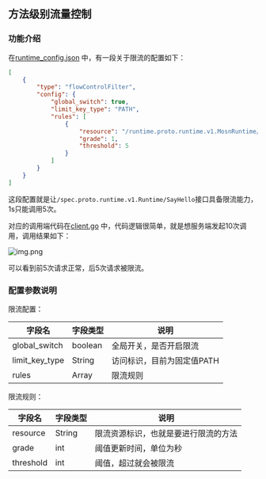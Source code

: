 ## 方法级别流量控制

### 功能介绍

在[runtime_config.json](https://github.com/mosn/layotto/blob/main/configs/runtime_config.json) 中，有一段关于限流的配置如下：

```json
[
    {
        "type": "flowControlFilter",
        "config": {
            "global_switch": true,
            "limit_key_type": "PATH",
            "rules": [
                {
                    "resource": "/runtime.proto.runtime.v1.MosnRuntime/SayHello",
                    "grade": 1,
                    "threshold": 5
                }
            ]
        }
    }
]
```

这段配置就是让`/spec.proto.runtime.v1.Runtime/SayHello`接口具备限流能力，1s只能调用5次。

对应的调用端代码在[client.go](https://github.com/mosn/layotto/blob/main/demo/flowcontrol/client.go) 中，代码逻辑很简单，就是想服务端发起10次调用，调用结果如下：

![img.png](../../../img/flow_control.png)

可以看到前5次请求正常，后5次请求被限流。

### 配置参数说明

限流配置：

| 字段名 | 字段类型 | 说明 |
|  ----  | ----  | ---- |
| global_switch  | boolean | 全局开关，是否开启限流 |
| limit_key_type  | String | 访问标识，目前为固定值PATH |
| rules  | Array | 限流规则 |

限流规则：

| 字段名 | 字段类型 | 说明 |
|  ----  | ----  | ---- |
| resource  | String | 限流资源标识，也就是要进行限流的方法 |
| grade  | int | 阈值更新时间，单位为秒 |
| threshold  | int | 阈值，超过就会被限流 |